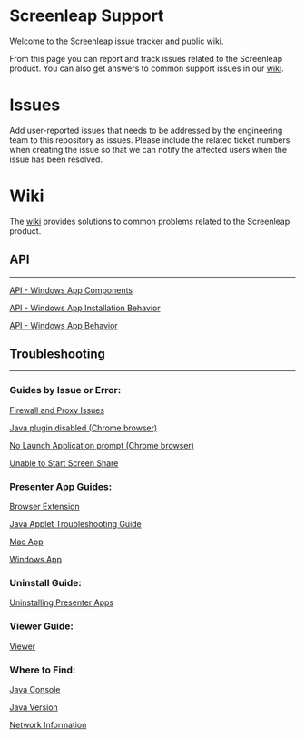 # Screenleap Support

Welcome to the Screenleap issue tracker and public wiki. 

From this page you can report and track issues related to the Screenleap product. You can also get answers to common support issues in our <a href="https://github.com/Screenleap/support/wiki">wiki</a>.

# Issues

Add user-reported issues that needs to be addressed by the engineering team to this repository as issues. Please include the related ticket numbers when creating the issue so that we can notify the affected users when the issue has been resolved.

# Wiki

The <a href="https://github.com/Screenleap/support/wiki">wiki</a> provides solutions to common problems related to the Screenleap product.

## API

***

<a href="https://github.com/Screenleap/support/wiki/API:-Windows-App-Components">API - Windows App Components</a>

<a href="https://github.com/Screenleap/support/wiki/API:-Windows-App-Installation-Behavior">API - Windows App Installation Behavior</a>

<a href="https://github.com/Screenleap/support/wiki/API:-Windows-App-Behavior">API - Windows App Behavior</a>

## Troubleshooting

***

### Guides by Issue or Error:

<a href="https://github.com/Screenleap/support/wiki/Firewall-and-Proxy-Issues">Firewall and Proxy Issues</a>

<a href="https://github.com/Screenleap/support/wiki/Enable-NPAPI-plugins-in-Chrome">Java plugin disabled (Chrome browser)</a>

<a href="https://github.com/Screenleap/support/wiki/No-prompt-to-Launch-Application">No Launch Application prompt (Chrome browser)</a>

<a href="https://github.com/Screenleap/support/wiki/Unable-to-Start-Screen-Share">Unable to Start Screen Share</a>


### Presenter App Guides:

<a href="https://github.com/Screenleap/support/wiki/Browser-Extension-Troubleshooting-Guide">Browser Extension</a>

<a href="https://github.com/Screenleap/support/wiki/Java-Applet-Troubleshooting-Guide">Java Applet Troubleshooting Guide</a>

<a href="https://github.com/Screenleap/support/wiki/Mac-app-Troubleshooting-Guide">Mac App</a>

<a href="https://github.com/Screenleap/support/wiki/Windows-App-Troubleshooting-Guide">Windows App</a>

### Uninstall Guide:

<a href="https://github.com/Screenleap/support/wiki/Uninstall-Presenter-Apps">Uninstalling Presenter Apps</a>

### Viewer Guide:

<a href="https://github.com/Screenleap/support/wiki/Viewer-Troubleshooting-Guide">Viewer</a>

### Where to Find:

<a href="https://github.com/Screenleap/support/wiki/Show-Java-Console">Java Console</a>

<a href="https://github.com/Screenleap/support/wiki/Find-Java-Version">Java Version</a>

<a href="https://github.com/Screenleap/support/wiki/View-Network-Information">Network Information</a>
